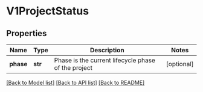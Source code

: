 # V1ProjectStatus

## Properties
Name | Type | Description | Notes
------------ | ------------- | ------------- | -------------
**phase** | **str** | Phase is the current lifecycle phase of the project | [optional] 

[[Back to Model list]](../README.md#documentation-for-models) [[Back to API list]](../README.md#documentation-for-api-endpoints) [[Back to README]](../README.md)


